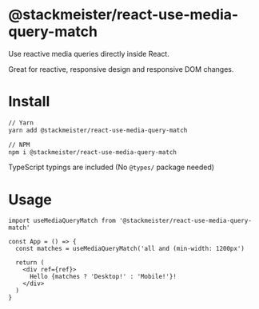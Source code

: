@stackmeister/react-use-media-query-match
=========================================

Use reactive media queries directly inside React.

Great for reactive, responsive design and responsive DOM changes.

Install
=======

```bash
// Yarn
yarn add @stackmeister/react-use-media-query-match

// NPM
npm i @stackmeister/react-use-media-query-match
```

TypeScript typings are included (No `@types/` package needed)

Usage
=====

```tsx
import useMediaQueryMatch from '@stackmeister/react-use-media-query-match'

const App = () => {
  const matches = useMediaQueryMatch('all and (min-width: 1200px')

  return (
    <div ref={ref}>
      Hello {matches ? 'Desktop!' : 'Mobile!'}!
    </div>
  )
}
```
